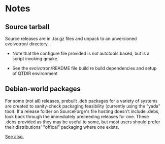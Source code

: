 Notes
=====

Source tarball
--------------
Source releases are in .tar.gz files and unpack to
an unversioned evolvotron/ directory.

- Note that the configure file provided is *not* autotools
  based, but is a script invoking qmake.

- See the evolvotron/README file build re build dependencies and 
  setup of QTDIR environment 

Debian-world packages
---------------------
For some (not all) releases, prebuilt .deb packages for a variety
of systems are created to sanity-check packaging feasibility
(currently using the "yada" tool).  If a release folder on SourceForge's
file hosting doesn't include .debs, look back through the immediately
preceeding releases for one.
These .debs provided as they may be useful to some, but most users 
should prefer their distributions' "offical" packaging where one 
exists.

[See also.](http://www.bottlenose.demon.co.uk/share/evolvotron/download.htm)
